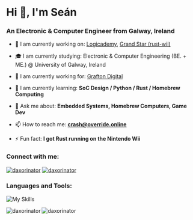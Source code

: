 <h1 align="left">Hi 👋, I'm Seán</h1>
<h3 align="left">An Electronic & Computer Engineer from Galway, Ireland</h3>

- 🔭 I am currently working on: [Logicademy](https://github.com/Logicademy), [Grand Star (rust-wii)](https://github.com/rust-wii/)

- 🎓 I am currently studying: Electronic & Computer Engineering (BE. + ME.) @ University of Galway, Ireland

- 👔 I am currently working for: [Grafton Digital](https://github.com/Grafton-Digital)

- 🌱 I am currently learning: **SoC Design / Python / Rust / Homebrew Computing**

- 💬 Ask me about: **Embedded Systems, Homebrew Computers, Game Dev**

- 📫 How to reach me: **crash@override.online**

- ⚡ Fun fact: **I got Rust running on the Nintendo Wii**

<!-- Connection badges (Twitter, LinkedIn) -->
<h3 align="left">Connect with me:</h3>
<p align="left">
<a href="https://twitter.com/daxorinator" target="blank"><img align="center" src="https://skillicons.dev/icons?i=twitter" alt="daxorinator"/></a>
<a href="https://linkedin.com/in/daxorinator" target="blank"><img align="center" src="https://skillicons.dev/icons?i=linkedin" alt="daxorinator"/></a>
</p>

<!-- Language and Tooling badges -->
<h3 align="left">Languages and Tools:</h3>
<p align="left">

![My Skills](https://skillicons.dev/icons?i=python,java,arduino,html,css,tailwind,svelte,git,githubactions,docker,kubernetes,grafana,prometheus,linux,nginx,mysql,postgres,redis&perline=9)

</p>

<p>

<!-- GitHub Stats -->
<img align="left" src="https://github-readme-stats.vercel.app/api?username=daxorinator&hide_rank=true&show_icons=true&include_all_commits=true&theme=dracula&locale=en" alt="daxorinator" />

<!-- GitHub Top Languages -->
<img align="left" src="https://github-readme-stats.vercel.app/api/top-langs?username=daxorinator&show_icons=true&locale=en&layout=compact&theme=dracula" alt="daxorinator" />

</p>
